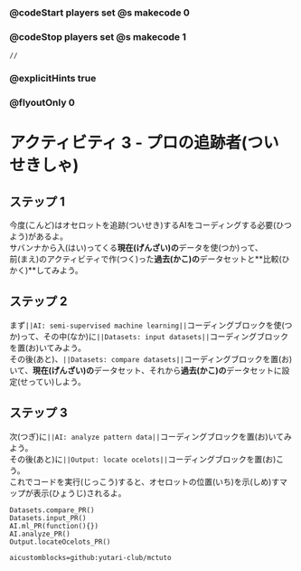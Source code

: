### @codeStart players set @s makecode 0
### @codeStop players set @s makecode 1

```template
//
```

### @explicitHints true
### @flyoutOnly 0

# アクティビティ 3 - プロの追跡者(ついせきしゃ)

## ステップ 1
今度(こんど)はオセロットを追跡(ついせき)するAIをコーディングする必要(ひつよう)があるよ。<br>
サバンナから入(はい)ってくる**現在(げんざい)の**データを使(つか)って、<br>
前(まえ)のアクティビティで作(つく)った**過去(かこ)の**データセットと**比較(ひかく)**してみよう。

## ステップ 2
まず`||AI: semi-supervised machine learning||`コーディングブロックを使(つか)って、その中(なか)に`||Datasets: input datasets||`コーディングブロックを置(お)いてみよう。<br>
その後(あと)、`||Datasets: compare datasets||`コーディングブロックを置(お)いて、**現在(げんざい)の**データセット、それから**過去(かこ)の**データセットに設定(せってい)しよう。

## ステップ 3
次(つぎ)に`||AI: analyze pattern data||`コーディングブロックを置(お)いてみよう。<br>
その後(あと)に`||Output: locate ocelots||`コーディングブロックを置(お)こう。<br>
これでコードを実行(じっこう)すると、オセロットの位置(いち)を示(しめ)すマップが表示(ひょうじ)されるよ。

```ghost
Datasets.compare_PR()
Datasets.input_PR()
AI.ml_PR(function(){})
AI.analyze_PR()
Output.locateOcelots_PR()
```

```package
aicustomblocks=github:yutari-club/mctuto
```